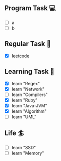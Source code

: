 

## Program Task  💻
- [ ] a
- [ ] b

## Regular Task  🤡
- [x] leetcode

## Learning Task 🎯
- [x] learn "Regex"
- [x] learn "Network"
- [ ] learn "Compilers"
- [x] learn "Ruby"
- [x] learn "Java-JVM"
- [x] learn "Algorithm"
- [ ] learn "UML"

## Life 🏄
- [ ] learn "SSD"
- [ ] learn "Memory"